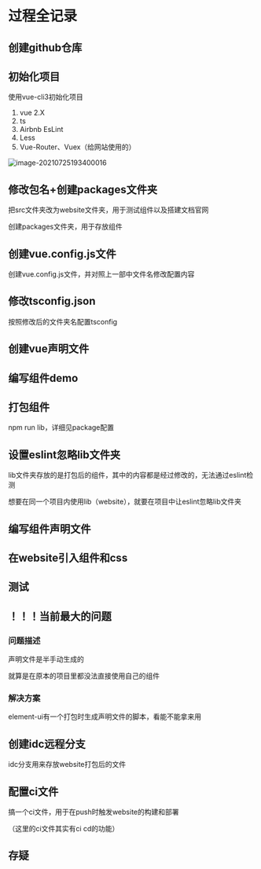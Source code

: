 # 过程全记录

## 创建github仓库

## 初始化项目

使用vue-cli3初始化项目

1. vue 2.X
2. ts
3. Airbnb EsLint
4. Less
5. Vue-Router、Vuex（给网站使用的）

![image-20210725193400016](https://radishbear-figure-bed.oss-cn-beijing.aliyuncs.com/img/image-20210725193400016.png)

## 修改包名+创建packages文件夹

把src文件夹改为website文件夹，用于测试组件以及搭建文档官网

创建packages文件夹，用于存放组件

## 创建vue.config.js文件

创建vue.config.js文件，并对照上一部中文件名修改配置内容

## 修改tsconfig.json

按照修改后的文件夹名配置tsconfig

## 创建vue声明文件

## 编写组件demo

## 打包组件

npm run lib，详细见package配置

## 设置eslint忽略lib文件夹

lib文件夹存放的是打包后的组件，其中的内容都是经过修改的，无法通过eslint检测

想要在同一个项目内使用lib（website），就要在项目中让eslint忽略lib文件夹

## 编写组件声明文件

## 在website引入组件和css

## 测试

## ！！！当前最大的问题

### 问题描述

声明文件是半手动生成的

就算是在原本的项目里都没法直接使用自己的组件

### 解决方案

element-ui有一个打包时生成声明文件的脚本，看能不能拿来用

## 创建idc远程分支

idc分支用来存放website打包后的文件

## 配置ci文件

搞一个ci文件，用于在push时触发website的构建和部署

（这里的ci文件其实有ci cd的功能）

## 存疑

